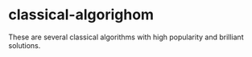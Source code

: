 # classical-algorighom
These are several classical algorithms with high popularity and brilliant solutions.
